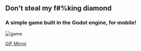 ## Don't steal my f#%king diamond
### A simple game built in the Godot engine, for mobile!
![game](https://thumbs.gfycat.com/UnhealthyUnequaledAmericancrocodile-size_restricted.gif)


[GIF Mirror](https://gfycat.com/UnhealthyUnequaledAmericancrocodile)
